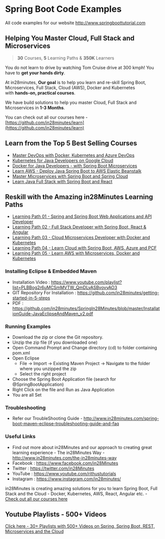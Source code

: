 # Spring Boot Code Examples

All code examples for our website http://www.springboottutorial.com

## Helping You Master Cloud, Full Stack and Microservices 

> **30** Courses, **5** Learning Paths & **350K** Learners 

You do not learn to drive by watching Tom Cruise drive at 300 kmph! You have to **get your hands dirty**.

At in28minutes, **Our goal** is to help you learn and re-skill Spring Boot, Microservices, Full Stack, Cloud (AWS), Docker and Kubernetes with **hands-on, practical courses**.

We have build solutions to help you master Cloud, Full Stack and Microservices in **1-3 Months**.

You can check out all our courses here - [https://github.com/in28minutes/learn](https://github.com/in28minutes/learn)

## Learn from the Top 5 Best Selling Courses

- [Master DevOps with Docker, Kubernetes and Azure DevOps](https://links.in28minutes.com/DevOps-SBT)
- [Kubernetes for Java Developers on Google Cloud](https://links.in28minutes.com/SBT-Footer-Kubernetes)
- [Docker for Java Developers - with Spring Boot Microservices](https://links.in28minutes.com/SBT-Footer-Docker)
- [Learn AWS - Deploy Java Spring Boot to AWS Elastic Beanstalk](https://links.in28minutes.com/SBT-Footer-AWS-BeanStalk)
- [Master Microservices with Spring Boot and Spring Cloud](https://links.in28minutes.com/SBT-Footer-Microservices)
- [Learn Java Full Stack with Spring Boot and React](https://links.in28minutes.com/SBT-Footer-React)


## Reskill with the Amazing in28Minutes Learning Paths

- [Learning Path 01 - Spring and Spring Boot Web Applications and API Developer](https://links.in28minutes.com/in28minutes-LP-01)
- [Learning Path 02 - Full Stack Developer with Spring Boot, React & Angular](https://links.in28minutes.com/in28minutes-LP-02)
- [Learning Path 03 - Cloud Microservices Developer with Docker and Kubernetes](https://links.in28minutes.com/in28minutes-LP-03)
- [Learning Path 04 - Learn Cloud with Spring Boot, AWS, Azure and PCF](https://links.in28minutes.com/in28minutes-LP-04)
- [Learning Path 05 - Learn AWS with Microservices, Docker and Kubernetes](https://links.in28minutes.com/in28minutes-LP-05)


### Installing Eclipse & Embedded Maven
- Installation Video : https://www.youtube.com/playlist?list=PLBBog2r6uMCSmMVTW_QmDLyASBvovyAO3
- GIT Repository For Installation : https://github.com/in28minutes/getting-started-in-5-steps
- PDF : https://github.com/in28minutes/SpringIn28Minutes/blob/master/InstallationGuide-JavaEclipseAndMaven_v2.pdf

### Running Examples
- Download the zip or clone the Git repository.
- Unzip the zip file (if you downloaded one)
- Open Command Prompt and Change directory (cd) to folder containing pom.xml
- Open Eclipse 
   - File -> Import -> Existing Maven Project -> Navigate to the folder where you unzipped the zip
   - Select the right project
- Choose the Spring Boot Application file (search for @SpringBootApplication)
- Right Click on the file and Run as Java Application
- You are all Set

### Troubleshooting
- Refer our TroubleShooting Guide - http://www.in28minutes.com/spring-boot-maven-eclipse-troubleshooting-guide-and-faq

### Useful Links
- Find out more about in28Minutes and our approach to creating great learning experience - The in28Minutes Way - http://www.in28minutes.com/the-in28minutes-way
- Facebook  : https://www.facebook.com/in28Minutes​
- Twitter   : https://twitter.com/in28Minutes​
- YouTube   : https://www.youtube.com/rithustutorials​
- Instagram : https://www.instagram.com/in28minutes/

in28Minutes is creating amazing solutions for you to learn Spring Boot, Full Stack and the Cloud - Docker, Kubernetes, AWS, React, Angular etc. - [Check out all our courses here](https://github.com/in28minutes/learn)

## Youtube Playlists - 500+ Videos

[Click here - 30+ Playlists with 500+ Videos on Spring, Spring Boot, REST, Microservices and the Cloud](https://www.youtube.com/user/rithustutorials/playlists?view=1&sort=lad&flow=list)
